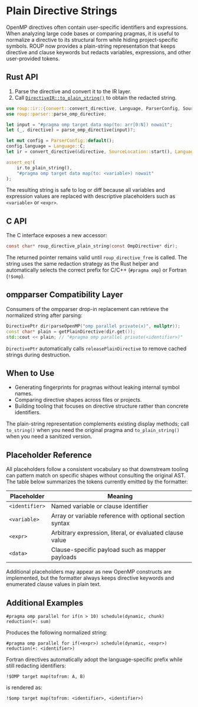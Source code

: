 # Plain Directive Strings

OpenMP directives often contain user-specific identifiers and expressions. When
analyzing large code bases or comparing pragmas, it is useful to normalize a
directive to its structural form while hiding project-specific symbols. ROUP now
provides a plain-string representation that keeps directive and clause keywords
but redacts variables, expressions, and other user-provided tokens.

## Rust API

1. Parse the directive and convert it to the IR layer.
2. Call [`DirectiveIR::to_plain_string()`](../../src/ir/directive.rs) to obtain the
   redacted string.

```rust
use roup::ir::{convert::convert_directive, Language, ParserConfig, SourceLocation};
use roup::parser::parse_omp_directive;

let input = "#pragma omp target data map(to: arr[0:N]) nowait";
let (_, directive) = parse_omp_directive(input)?;

let mut config = ParserConfig::default();
config.language = Language::C;
let ir = convert_directive(&directive, SourceLocation::start(), Language::C, &config)?;

assert_eq!(
    ir.to_plain_string(),
    "#pragma omp target data map(to: <variable>) nowait"
);
```

The resulting string is safe to log or diff because all variables and expression
values are replaced with descriptive placeholders such as `<variable>` or
`<expr>`.

## C API

The C interface exposes a new accessor:

```c
const char* roup_directive_plain_string(const OmpDirective* dir);
```

The returned pointer remains valid until `roup_directive_free` is called. The
string uses the same redaction strategy as the Rust helper and automatically
selects the correct prefix for C/C++ (`#pragma omp`) or Fortran (`!$omp`).

## ompparser Compatibility Layer

Consumers of the ompparser drop-in replacement can retrieve the normalized
string after parsing:

```cpp
DirectivePtr dir(parseOpenMP("omp parallel private(x)", nullptr));
const char* plain = getPlainDirective(dir.get());
std::cout << plain; // "#pragma omp parallel private(<identifier>)"
```

`DirectivePtr` automatically calls `releasePlainDirective` to remove cached
strings during destruction.

## When to Use

- Generating fingerprints for pragmas without leaking internal symbol names.
- Comparing directive shapes across files or projects.
- Building tooling that focuses on directive structure rather than concrete
  identifiers.

The plain-string representation complements existing display methods; call
`to_string()` when you need the original pragma and `to_plain_string()` when you
need a sanitized version.

## Placeholder Reference

All placeholders follow a consistent vocabulary so that downstream tooling can
pattern match on specific shapes without consulting the original AST. The table
below summarizes the tokens currently emitted by the formatter:

| Placeholder      | Meaning                                                   |
| ---------------- | --------------------------------------------------------- |
| `<identifier>`   | Named variable or clause identifier                       |
| `<variable>`     | Array or variable reference with optional section syntax  |
| `<expr>`         | Arbitrary expression, literal, or evaluated clause value  |
| `<data>`         | Clause-specific payload such as mapper payloads           |

Additional placeholders may appear as new OpenMP constructs are implemented,
but the formatter always keeps directive keywords and enumerated clause values
in plain text.

## Additional Examples

```
#pragma omp parallel for if(n > 10) schedule(dynamic, chunk) reduction(+: sum)
```

Produces the following normalized string:

```
#pragma omp parallel for if(<expr>) schedule(dynamic, <expr>) reduction(+: <identifier>)
```

Fortran directives automatically adopt the language-specific prefix while still
redacting identifiers:

```
!$OMP target map(tofrom: A, B)
```

is rendered as:

```
!$omp target map(tofrom: <identifier>, <identifier>)
```
